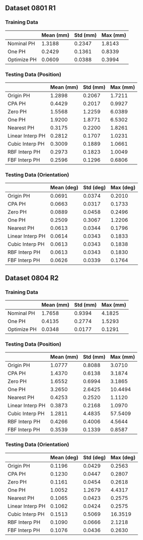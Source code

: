 ## Dataset 0801 R1

### Training Data
||Mean (mm)|Std (mm)|Max (mm)|
|-|-|-|-|
|Nominal PH|1.3188|0.2347|1.8143|
|One PH|0.2429|0.1361|0.8339|
|Optimize PH|0.0609|0.0388|0.3994|

### Testing Data (Position)
||Mean (mm)|Std (mm)|Max (mm)|
|-|-|-|-|
|Origin PH|1.2898|0.2067|1.7211|
|CPA PH|0.4429|0.2017|0.9927|
|Zero PH|1.5568|1.2259|6.0389|
|One PH|1.9200|1.8771|6.5302|
|Nearest PH|0.3175|0.2200|1.8261|
|Linear Interp PH|0.2812|0.1707|1.0231|
|Cubic Interp PH|0.3009|0.1889|1.0661|
|RBF Interp PH|0.2973|0.1823|1.0049|
|FBF Interp PH|0.2596|0.1296|0.6806|

### Testing Data (Orientation)
||Mean (deg)|Std (deg)|Max (deg)|
|-|-|-|-|
|Origin PH|0.0691|0.0374|0.2010|
|CPA PH|0.0663|0.0317|0.1733|
|Zero PH|0.0889|0.0458|0.2496|
|One PH|0.2509|0.3067|1.2206|
|Nearest PH|0.0613|0.0344|0.1796|
|Linear Interp PH|0.0614|0.0343|0.1833|
|Cubic Interp PH|0.0613|0.0343|0.1838|
|RBF Interp PH|0.0613|0.0343|0.1830|
|FBF Interp PH|0.0626|0.0339|0.1764|

## Dataset 0804 R2

### Training Data
||Mean (mm)|Std (mm)|Max (mm)|
|-|-|-|-|
|Nominal PH|1.7658|0.9394|4.1825|
|One PH|0.4135|0.2774|1.5293|
|Optimize PH|0.0348|0.0177|0.1291|

### Testing Data (Position)
||Mean (mm)|Std (mm)|Max (mm)|
|-|-|-|-|
|Origin PH|1.0777|0.8088|3.0710|
|CPA PH|1.4370|0.6138|3.1874|
|Zero PH|1.6552|0.6994|3.1865|
|One PH|3.2650|2.6425|10.4494|
|Nearest PH|0.4253|0.2520|1.1120|
|Linear Interp PH|0.3873|0.2168|1.0970|
|Cubic Interp PH|1.2811|4.4835|57.5409|
|RBF Interp PH|0.4266|0.4006|4.5644|
|FBF Interp PH|0.3539|0.1339|0.8587|

### Testing Data (Orientation)
||Mean (deg)|Std (deg)|Max (deg)|
|-|-|-|-|
|Origin PH|0.1196|0.0429|0.2563|
|CPA PH|0.1230|0.0447|0.2807|
|Zero PH|0.1161|0.0454|0.2618|
|One PH|1.0052|1.2679|4.4317|
|Nearest PH|0.1065|0.0423|0.2575|
|Linear Interp PH|0.1062|0.0424|0.2575|
|Cubic Interp PH|0.1513|0.5069|16.3519|
|RBF Interp PH|0.1090|0.0666|2.1218|
|FBF Interp PH|0.1076|0.0436|0.2630|